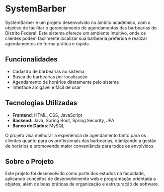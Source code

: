 # SystemBarber

SystemBarber é um projeto desenvolvido no âmbito acadêmico, com o objetivo de facilitar o gerenciamento de agendamentos das barbearias do Distrito Federal. Este sistema oferece um ambiente intuitivo, onde os clientes podem facilmente localizar sua barbearia preferida e realizar agendamentos de forma prática e rápida.

## Funcionalidades
- Cadastro de barbearias no sistema
- Busca de barbearias por localização
- Agendamento de horários diretamente pelo sistema
- Interface amigável e fácil de usar

## Tecnologias Utilizadas
- **Frontend**: HTML, CSS, JavaScript
- **Backend**: Java, Spring Boot, Spring Security, JPA
- **Banco de Dados**: MySQL

O projeto visa melhorar a experiência de agendamento tanto para os clientes quanto para os profissionais das barbearias, otimizando a gestão de horários e promovendo maior conveniência para todos os envolvidos.

## Sobre o Projeto
Este projeto foi desenvolvido como parte dos estudos na faculdade, aplicando conceitos de desenvolvimento web e programação orientada a objetos, além de boas práticas de organização e estruturação de software.

